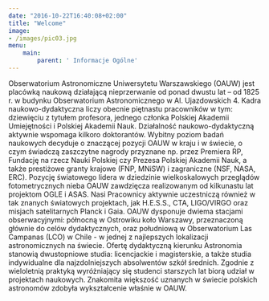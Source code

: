 ```yaml
---
date: "2016-10-22T16:40:08+02:00"
title: "Welcome"
image:
- /images/pic03.jpg
menu:
    main:
        parent: ' Informacje Ogólne'
---
```


Obserwatorium Astronomiczne Uniwersytetu Warszawskiego (OAUW) jest placówką naukową działającą nieprzerwanie od ponad
 dwustu lat – od 1825 r. w budynku Obserwatorium Astronomicznego w Al. Ujazdowskich 4. Kadra naukowo-dydaktyczna liczy
  obecnie piętnastu pracowników w tym: dziewięciu z tytułem profesora, jednego członka Polskiej Akademii Umiejętności 
  i Polskiej Akademii Nauk. Działalność naukowo-dydaktyczną aktywnie wspomaga kilkoro doktorantów.
Wybitny poziom badań naukowych decyduje o znaczącej pozycji OAUW w kraju i w świecie, o czym świadczą zaszczytne nagrody 
przyznane np. przez Premiera RP, Fundację na rzecz Nauki Polskiej czy Prezesa Polskiej Akademii Nauk, a także 
prestiżowe granty krajowe (FNP, MNiSW) i zagraniczne (NSF, NASA, ERC). Pozycję światowego lidera w dziedzinie 
wielkoskalowych przeglądów fotometrycznych nieba OAUW zawdzięcza realizowanym od kilkunastu lat projektom OGLE i ASAS. 
Nasi Pracownicy aktywnie uczestniczą również w tak znanych światowych projektach, jak  H.E.S.S., CTA, LIGO/VIRGO 
oraz misjach satelitarnych Planck i Gaia.
OAUW dysponuje dwiema stacjami obserwacyjnymi: północną w Ostrowiku koło Warszawy, przeznaczoną głównie do celów 
dydaktycznych, oraz południową w Obserwatorium Las Campanas (LCO) w Chile - w jednej z najlepszych lokalizacji 
astronomicznych na świecie.
Ofertę dydaktyczną kierunku Astronomia stanowią dwustopniowe studia: licencjackie i magisterskie, a także studia 
indywidualne dla najzdolniejszych absolwentów szkół średnich. Zgodnie z wieloletnią praktyką wyróżniający się studenci 
starszych lat biorą udział w projektach naukowych. Znakomita większość uznanych w świecie polskich astronomów zdobyła 
wykształcenie właśnie w OAUW.